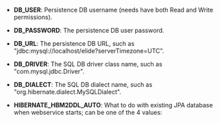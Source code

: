 - **DB_USER**: Persistence DB username (needs have both Read and Write permissions).

- **DB_PASSWORD**: The persistence DB user password.

- **DB_URL**: The persistence DB URL, such as "jdbc:mysql://localhost/elide?serverTimezone=UTC".

- **DB_DRIVER**: The SQL DB driver class name, such as "com.mysql.jdbc.Driver".

- **DB_DIALECT**: The SQL DB dialect name, such as "org.hibernate.dialect.MySQLDialect".

- **HIBERNATE_HBM2DDL_AUTO**: What to do with existing JPA database when webservice starts; can be one of the 4 values: